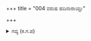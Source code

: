 +++
title = "004 ವರುಷ ಹದಿನಾರಾಯ್ತು"

+++

<details><summary>ಗದ್ಯ (ಕ.ಗ.ಪ) </summary>

4. ಭೂಮಿಗೊಡೆಯನಾದ ಪಾಂಡುವಿನ ಹಿರಿಯ ಮಗನಾದ ಯುಧಿಷ್ಠಿರನಿಗೆ ಹದಿನಾರು ವರ್ಷವಾಯ್ತು. ಭೀಮನಿಗೆ ಹದಿನೈದಾಯ್ತು. ಅರ್ಜುನನಿಗೆ ಹದಿನಾಲ್ಕು, ಕಿರಿಯರಾದ ನಕುಲ ಸಹದೇವರಿಗೆ ಹದಿಮೂರು ವರ್ಷಗಳಾದುವು. ಅಷ್ಟು ಜನರೂ ಮುನಿಶ್ರೇಷ್ಠರಲ್ಲಿ ಅಧ್ಯಯನವೇ ಮೊದಲಾದ ವಿದ್ಯೆಗಳನ್ನು ಕಲಿಯುವುದರಲ್ಲಿ ಆಸಕ್ತರಾಗಿದ್ದರು. ಹೀಗಿರುವಲ್ಲಿ ಒಂದು ವಸಂತ ಕಾಲ ಬಂತು.
</details>
